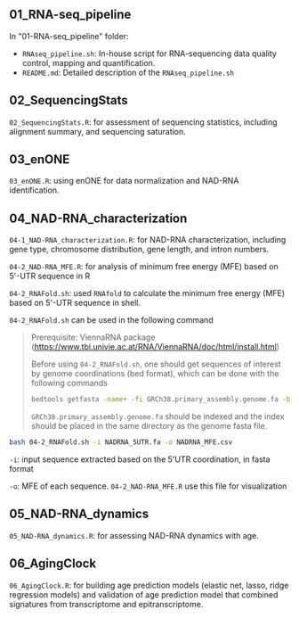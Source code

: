 ## 01_RNA-seq_pipeline

In "01-RNA-seq_pipeline" folder:

- `RNAseq_pipeline.sh`: In-house script for RNA-sequencing data quality control, mapping and quantification. 
- `README.md`: Detailed description of the `RNAseq_pipeline.sh`



## 02_SequencingStats

`02_SequencingStats.R`: for assessment of sequencing statistics, including alignment summary, and sequencing saturation.



## 03_enONE

`03_enONE.R`:  using enONE for data normalization and NAD-RNA identification. 



## 04_NAD-RNA_characterization

`04-1_NAD-RNA_characterization.R`: for NAD-RNA characterization, including gene type, chromosome distribution, gene length, and intron numbers. 

`04-2_NAD-RNA_MFE.R`: for analysis of minimum free energy (MFE) based on 5'-UTR sequence in R

`04-2_RNAFold.sh`: used `RNAfold` to calculate the minimum free energy (MFE) based on 5'-UTR sequence in shell.

`04-2_RNAFold.sh` can be used in the following command 

> Prerequisite: ViennaRNA package (https://www.tbi.univie.ac.at/RNA/ViennaRNA/doc/html/install.html)
>
> Before using `04-2_RNAFold.sh`, one should get sequences of interest by genome coordinations (bed format), which can be done with the following commands
>
> ```bash
> bedtools getfasta -name+ -fi GRCh38.primary_assembly.genome.fa -bed NADRNA_5UTR.bed -fo NADRNA_5UTR.fa
> ```
>
> `GRCh38.primary_assembly.genome.fa` should be indexed and the index should be placed in the same directory as the genome fasta file. 

```bash
bash 04-2_RNAFold.sh -i NADRNA_5UTR.fa -o NADRNA_MFE.csv
```

`-i`: input sequence extracted based on the 5'UTR coordination, in fasta format

`-o`: MFE of each sequence. `04-2_NAD-RNA_MFE.R` use this file for visualization



## 05_NAD-RNA_dynamics

`05_NAD-RNA_dynamics.R`: for assessing NAD-RNA dynamics with age. 



## 06_AgingClock

`06_AgingClock.R`: for building age prediction models (elastic net, lasso, ridge regression models) and validation of age prediction model that combined signatures from transcriptome and epitranscriptome. 

